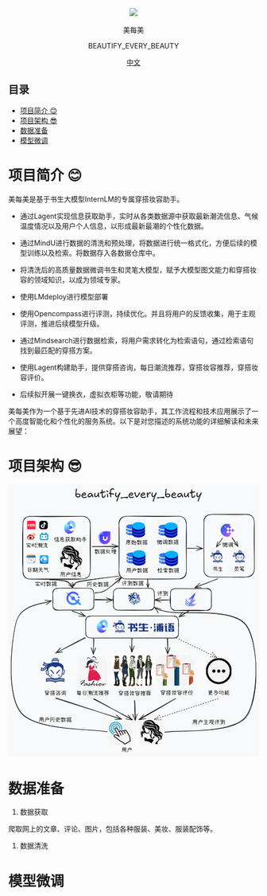 <div align="center">

  <img src="(https://github.com/Tshiyao/beautify_every_beauty/blob/main/static/封面.jpeg" />

美每美

BEAUTIFY_EVERY_BEAUTY


[中文](https://github.com/Tshiyao/beautify_every_beauty/blob/main/README.md)



</div>

## 目录

- [项目简介 :blush:](#项目简介-blush)
- [项目架构 :sunglasses:](#项目架构-sunglasses)
- [数据准备](#数据准备)
- [模型微调](#模型微调)


# 项目简介 :blush:

美每美是基于书生大模型InternLM的专属穿搭妆容助手。

- 通过Lagent实现信息获取助手，实时从各类数据源中获取最新潮流信息、气候温度情况以及用户个人信息，以形成最新最潮的个性化数据。

- 通过MindU进行数据的清洗和预处理，将数据进行统一格式化，方便后续的模型训练以及检索。将数据存入各数据仓库中。

- 将清洗后的高质量数据微调书生和灵笔大模型，赋予大模型图文能力和穿搭妆容的领域知识，以成为领域专家。

- 使用LMdeploy进行模型部署

- 使用Opencompass进行评测，持续优化。并且将用户的反馈收集，用于主观评测，推进后续模型升级。

- 通过Mindsearch进行数据检索，将用户需求转化为检索语句，通过检索语句找到最匹配的穿搭方案。

- 使用Lagent构建助手，提供穿搭咨询，每日潮流推荐，穿搭妆容推荐，穿搭妆容评价。

- 后续拟开展一键换衣，虚拟衣柜等功能，敬请期待

美每美作为一个基于先进AI技术的穿搭妆容助手，其工作流程和技术应用展示了一个高度智能化和个性化的服务系统。以下是对您描述的系统功能的详细解读和未来展望：


# 项目架构 :sunglasses:

![alt text](https://github.com/Tshiyao/beautify_every_beauty/blob/main/static/%E6%9E%B6%E6%9E%84%E5%9B%BE.png)

# 数据准备
1. 数据获取
   
爬取网上的文章、评论、图片，包括各种服装、美妆、服装配饰等。

1. 数据清洗

# 模型微调